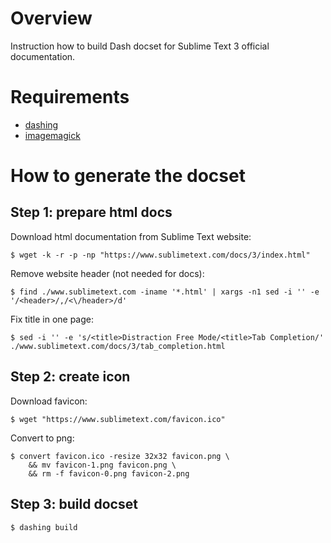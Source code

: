 # Overview

Instruction how to build Dash docset for Sublime Text 3 official documentation.

# Requirements

* [dashing](https://github.com/technosophos/dashing#readme)
* [imagemagick](https://www.imagemagick.org)

# How to generate the docset

## Step 1: prepare html docs

Download html documentation from Sublime Text website:

    $ wget -k -r -p -np "https://www.sublimetext.com/docs/3/index.html"

Remove website header (not needed for docs):

    $ find ./www.sublimetext.com -iname '*.html' | xargs -n1 sed -i '' -e '/<header>/,/<\/header>/d'

Fix title in one page:

    $ sed -i '' -e 's/<title>Distraction Free Mode/<title>Tab Completion/' ./www.sublimetext.com/docs/3/tab_completion.html

## Step 2: create icon

Download favicon:

    $ wget "https://www.sublimetext.com/favicon.ico"

Convert to png:

    $ convert favicon.ico -resize 32x32 favicon.png \
        && mv favicon-1.png favicon.png \
        && rm -f favicon-0.png favicon-2.png

## Step 3: build docset

    $ dashing build
